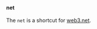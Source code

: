 
#### net
The `net` is a shortcut for [web3.net](https://github.com/ethereumproject/wiki/wiki/JavaScript-API#web3net).
